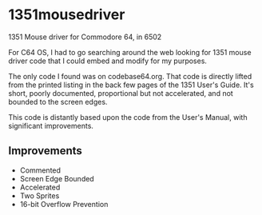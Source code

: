 # 1351mousedriver
1351 Mouse driver for Commodore 64, in 6502

For C64 OS, I had to go searching around the web looking for 1351 mouse driver code that I could embed and modify for my purposes. 

The only code I found was on codebase64.org. That code is directly lifted from the printed listing in the back few pages of the 1351 User's Guide. It's short, poorly documented, proportional but not accelerated, and not bounded to the screen edges.

This code is distantly based upon the code from the User's Manual, with significant improvements. 

## Improvements

* Commented
* Screen Edge Bounded
* Accelerated
* Two Sprites
* 16-bit Overflow Prevention


